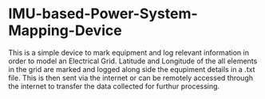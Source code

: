 # IMU-based-Power-System-Mapping-Device
This is a simple device to mark equipment and log relevant information in order to model an Electrical Grid.
Latitude and Longitude of the all elements in the grid are marked and logged along side the equpiment details in a .txt file. This is then sent via the internet or can be remotely accessed through the internet to transfer the data collected for furthur processing.
